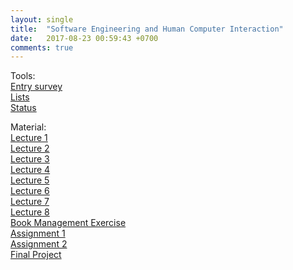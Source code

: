 ```yaml
---
layout: single
title:  "Software Engineering and Human Computer Interaction"
date:   2017-08-23 00:59:43 +0700
comments: true
---
```

Tools:  
[Entry survey][entry_survey]  
[Lists][list_sehci]  
[Status][status]

Material:  
[Lecture 1][lecture1]  
[Lecture 2][lecture2]  
[Lecture 3][lecture3]  
[Lecture 4][lecture4]  
[Lecture 5][lecture5]  
[Lecture 6][lecture6]  
[Lecture 7][lecture7]  
[Lecture 8][lecture8]  
[Book Management Exercise][exercise1]    
[Assignment 1][assignment1]  
[Assignment 2][assignment2]  
[Final Project][final]  

[entry_survey]: https://goo.gl/forms/7eRGhnMsZybaIbbG2
[exercise1]: https://goo.gl/vTV8zM
[list_sehci]: https://goo.gl/4EzqVP
[status]: https://goo.gl/i6Ei19
[lecture1]: /courses/sehci/lecture1.pptx
[lecture2]: /courses/sehci/lecture2.pptx
[lecture3]: /courses/sehci/lecture3.pptx
[lecture4]: /courses/sehci/lecture4.pptx
[lecture5]: /courses/sehci/lecture5.pptx
[lecture6]: /courses/sehci/lecture6.pptx
[lecture7]: /courses/sehci/lecture7.pptx
[lecture8]: /courses/sehci/lecture8.zip
[assignment1]: /courses/sehci/assignment1.pptx
[assignment2]: /courses/sehci/assignment2.txt
[final]: /courses/sehci/final.txt
